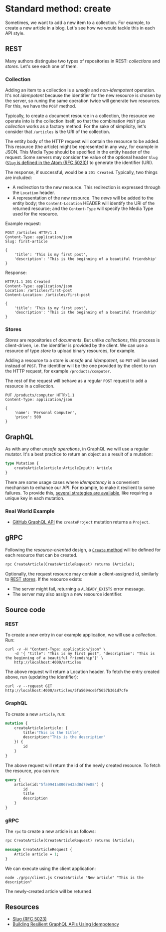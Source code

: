 # Standard method: create
Sometimes, we want to add a new item to a collection. For example, to create a new article in a blog. Let's see how we would tackle this in each API style.

## REST
Many authors distinguise two types of repositories in REST: _collections_ and _stores_. Let's see each one of them.

### Collection
Adding an item to a collection is a _unsafe_ and _non-idempotent_ operation. It's not _idempotent_ because the identifier for the new resource is chosen by the server, so runing the same operation twice will generate two resources. For this, we have the `POST` method.

Typically, to create a document resource in a collection, the resource we operate into is the collection itself, so that the combination `POST` plus _collection_ works as a factory method. For the sake of simplicity, let's consider that `/articles` is the URI of the collection.

The entity body of the HTTP request will contain the resource to be added. This resource (the article) might be represented in any way, for example in JSON. This Media Type should be specified in the entity header of the request. Some servers may consider the value of the optional header `Slug` ([`Slug` is defined in the Atom (RFC 5023)][Slug]) to generate the identifier (URI).

The response, if successful, would be a `201 Created`. Typically, two things are included:

* A redirection to the new resource. This redirection is expressed through the `Location` header.
* A representation of the new resource. The _news_ will be added to the entity body; the `Content-Location` HEADER will identify the URI of the returned resource; and the `Content-Type` will specify the Media Type used for the resource.

Example request:

```
POST /articles HTTP/1.1
Content-Type: application/json
Slug: first-article

{
    'title': 'This is my first post',
    'description': 'This is the beginning of a beautiful friendship'
}
```

Response:

```
HTTP/1.1 201 Created
Content-Type: application/json
Location: /articles/first-post
Content-Location: /articles/first-post

{
    'title': 'This is my first post',
    'description': 'This is the beginning of a beautiful friendship'
}
```

### Stores
_Stores_ are repositories of _documents_. But unlike _collections_, this process is client-driven, i.e. the identifier is provided by the client. We can use a resource of type _store_ to upload binary resources, for example.

Adding a resource to a store is _unsafe_ and _idempotent_, so `PUT` will be used instead of `POST`. The identifier will be the one provided by the client to run the HTTP request, for example `/products/computer`.

The rest of the request will behave as a regular `POST` request to add a resource in a collection.

```
PUT /products/computer HTTP/1.1
Content-Type: application/json

{
    'name': 'Personal Computer',
    'price': 500
}
```

## GraphQL
As with any other _unsafe operations_, in GraphQL we will use a regular mutator. It's a best practice to return an object as a result of a mutation:

```graphql
type Mutation {
    createArticle(article:ArticleInput): Article
}
```

There are some usage cases where _idempotency_ is a convenient mechanism to enhance our API. For example, to make it resilient to some failures. To provide this, [several strategies are available][Building Resilient GraphQL APIs Using Idempotency], like requiring a unique key in each mutation.

### Real World Example
* [GitHub GraphQL API](https://docs.github.com/en/free-pro-team@latest/graphql/reference/mutations#createproject) the `createProject` mutation returns a `Project`.

## gRPC

Following the _resource-oriented_ design, a [`Create` method](https://cloud.google.com/apis/design/standard_methods#create) will be defined for each resource that can be created.

```proto
rpc CreateArticle(CreateArticleRequest) returns (Article);
```

Optionally, the request resource may contain a client-assigned id, similarly to [REST stores](#stores). If the resource exists:

* The server might fail, returning a `ALREADY_EXISTS` error message.
* The server may also assign a new resource identifier.

## Source code

### REST
To create a new entry in our example application, we will use a _collection_. Run:

```
curl -v -H "Content-Type: application/json" \
    -d '{ "title": "This is my first post", "description": "This is the beginning of a beautiful friendship"}' \
    http://localhost:4000/articles
```

The above request will return a Location header. To fetch the entry created above, run (updating the identifier):

```
curl -v --request GET http://localhost:4000/articles/5fa5694ce5f5657b361d7cfe
```

### GraphQL
To create a new `article`, run:

```graphql
mutation {
    createArticle(article: {
        title:"This is the title",
        description:"This is the description"
    }) {
        id
    }
}
```

The above request will return the id of the newly created resource. To fetch the resource, you can run:

```graphql
query {
    article(id:"5fa9941a8067e43ad0d79e88") {
        id
        title
        description
    }
}
```

### gRPC
The `rpc` to create a new article is as follows:

```proto
rpc CreateArticle(CreateArticleRequest) returns (Article);

message CreateArticleRequest {
    Article article = 1;
}
```

We can execute using the client application:

`node ./grpc/client.js CreateArticle "New article" "This is the description"`

The newly-created article will be returned.

## Resources
* [Slug (RFC 5023)][Slug]
* [Building Resilient GraphQL APIs Using Idempotency][]

[Slug]: https://tools.ietf.org/html/rfc5023#section-9.7
[Building Resilient GraphQL APIs Using Idempotency]: https://shopify.engineering/building-resilient-graphql-apis-using-idempotency
